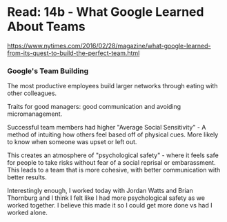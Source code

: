 # Read: 14b - What Google Learned About Teams

https://www.nytimes.com/2016/02/28/magazine/what-google-learned-from-its-quest-to-build-the-perfect-team.html

### Google's Team Building

The most productive employees build larger networks through eating with other colleagues. 

Traits for good managers: good communication and avoiding micromanagement.

Successful team members had higher "Average Social Sensitivity" - A method of intuiting how others feel based off of physical cues. More likely to know when someone was upset or left out.

This creates an atmosphere of "psychological safety" - where it feels safe for people to take risks without fear of a social reprisal or embarassment. This leads to a team that is more cohesive, with better communication with better results.

Interestingly enough, I worked today with Jordan Watts and Brian Thornburg and I think I felt like I had more psychological safety as we worked together. I believe this made it so I could get more done vs had I worked alone.